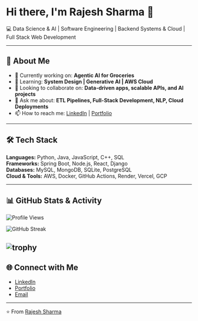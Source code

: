 # Hi there, I'm Rajesh Sharma 👋  

💻 Data Science & AI | Software Engineering | Backend Systems & Cloud | Full Stack Web Development  

---

## 🌟 About Me  
- 🔭 Currently working on: **Agentic AI for Groceries**  
- 🌱 Learning: **System Design | Generative AI | AWS Cloud**  
- 👯 Looking to collaborate on: **Data-driven apps, scalable APIs, and AI projects**  
- 💬 Ask me about: **ETL Pipelines, Full-Stack Development, NLP, Cloud Deployments**  
- 📫 How to reach me: [LinkedIn](https://www.linkedin.com/in/rajeshsharma98/) | [Portfolio](https://rajeshsharma.vercel.app/)   

---

## 🛠️ Tech Stack  
**Languages:** Python, Java, JavaScript, C++, SQL  
**Frameworks:** Spring Boot, Node.js, React, Django  
**Databases:** MySQL, MongoDB, SQLite, PostgreSQL  
**Cloud & Tools:** AWS, Docker, GitHub Actions, Render, Vercel, GCP    

---
## 📊 GitHub Stats & Activity

![Profile Views](https://komarev.com/ghpvc/?username=rajeshsharma98&label=Profile%20views&color=0e75b6&style=flat)  

![GitHub Streak](https://streak-stats.demolab.com?user=rajeshsharma98&theme=radical&hide_border=true)  

![trophy](https://github-profile-trophy.vercel.app/?username=rajeshsharma98&theme=onedark)
---

## 🌐 Connect with Me  
- [LinkedIn](https://www.linkedin.com/in/rajeshsharma98/)  
- [Portfolio](https://rajeshsharma.vercel.app/)  
- [Email](mailto:sharmarajesh98@outlook.com)  

---
⭐️ From [Rajesh Sharma](https://github.com/rajeshsharma98)
